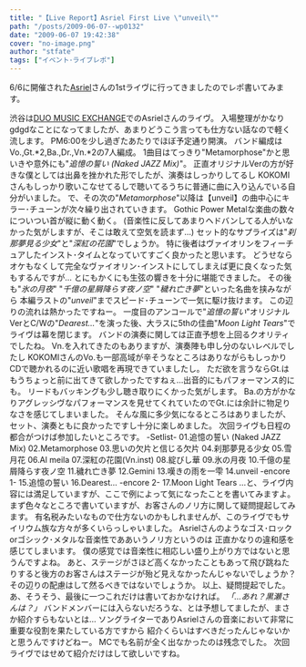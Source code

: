 ```yaml
---
title: "【Live Report】Asriel First Live \"unveil\""
path: "/posts/2009-06-07--wp0132"
date: "2009-06-07 19:42:38"
cover: "no-image.png"
author: "stfate"
tags: ["イベント･ライブレポ"]
---
```



6/6に開催された<a href="http://www.asriel.jp/m/" target="_blank">Asriel</a>さんの1stライヴに行ってきましたのでレポ書いてみます。
<br>

<!--more-->
渋谷は<a href="http://www.duomusicexchange.com/" target="_blank">DUO MUSIC EXCHANGE</a>でのAsrielさんのライヴ。
入場整理がかなりgdgdなことになってましたが、あまりどうこう言っても仕方ない話なので軽く流します。
PM6:00を少し過ぎたあたりでほぼ予定通り開演。
バンド編成はVo.,Gt.*2,Ba.,Dr.,Vn.*2の7人編成。
1曲目はてっきり"Metamorphose"かと思いきや意外にも"<em>追憶の誓い (Naked JAZZ Mix)</em>"。
正直オリジナルVerの方が好きな僕としては出鼻を挫かれた形でしたが、演奏はしっかりしてるし
KOKOMIさんもしっかり歌いこなせてるしで聴いてるうちに普通に曲に入り込んでいる自分がいました。
で、その次の"<em>Metamorphose</em>"以降は【unveil】の曲中心にキラー･チューンが次々繰り出されていきます。
Gothic Power Metalな楽曲の数々についつい首が縦に動く動く。
(音楽性に反してあまりヘドバンしてる人がいなかった気がしますが、そこは敢えて空気を読まず…)
セット的なサプライズは"<em>刹那夢見る少女</em>"と"<em>深紅の花園</em>"でしょうか。
特に後者はヴァイオリンをフィーチュアしたインスト･タイムとなっていてすごく良かったと思います。
どうせならオケもなくして完全なヴァイオリン･インストにしてしまえば更に良くなった気もするんですが…
とにもかくにも生弦の響きを十分に堪能できました。
その後も"<em>氷の月夜</em>" "<em>千億の星屑降らす夜ノ空</em>" "<em>穢れ亡き夢</em>"といった名曲を挟みながら
本編ラストの"<em>unveil</em>"までスピード･チューンで一気に駆け抜けます。
この辺りの流れは熱かったですねー。
一度目のアンコールで"<em>追憶の誓い</em>"オリジナルVerとC/Wの"<em>Dearest...</em>"を演った後、大ラスに5thの佳曲"<em>Moon Light Tears</em>"でライヴは幕を閉じます。
バンドの演奏に関しては正直予想を上回るクオリティでしたね。
Vn.を入れてきたのもありますが、演奏陣も申し分のないレベルでしたし
KOKOMIさんのVo.も一部高域が辛そうなところはありながらもしっかりCDで聴かれるのに近い歌唱を再現できていましたし。
ただ欲を言うならGt.はもうちょっと前に出てきて欲しかったですねぇ…出音的にもパフォーマンス的にも。
リードもバッキングも少し聴き取りにくかった気がします。
Ba.の方がかなりアグレッシヴなパフォーマンスを見せてくれていたのでGt.には余計に物足りなさを感じてしまいました。
そんな風に多少気になるところはありましたが、セット、演奏ともに良かったですし十分に楽しめました。
次回ライヴも日程の都合がつけば参加したいところです。
-Setlist-
01.追憶の誓い (Naked JAZZ Mix)
02.Metamorphose
03.思いの欠片と信じる欠片
04.刹那夢見る少女
05.雪月花
06.Al meila
07.深紅の花園(Vn.inst)
08.綻びし華
09.氷の月夜
10.千億の星屑降らす夜ノ空
11.穢れ亡き夢
12.Gemini
13.嘆きの雨を一雫
14.unveil
-encore 1-
15.追憶の誓い
16.Dearest...
-encore 2-
17.Moon Light Tears 
…と、ライヴ内容には満足していますが、ここで例によって気になったことを書いてみますよ。
まず色々なところで書いていますが、お客さんのノリ方に関して疑問提起してみます。
有名税みたいなもので仕方ないのかもしれませんが、このライヴでもサイリウム族な方々が多くいらっしゃいました。
Asrielさんのようなゴス･ロックorゴシック･メタルな音楽性でああいうノリ方というのは
正直かなりの違和感を感じてしまいます。
僕の感覚では音楽性に相応しい盛り上がり方ではないと思うんですよね。
あと、ステージがさほど高くなかったこともあって飛び跳ねたりすると後方のお客さんはステージが殆ど見えなかったんじゃないでしょうか？
その辺りの配慮はして然るべきではないでしょうか。
以上、疑問提起でした。
あ、そうそう、最後に一つこれだけは書いておかなければ。
<em>「…あれ？黒瀬さんは？」</em>
バンドメンバーには入らないだろうな、とは予想してましたが、まさか紹介すらもないとは…
ソングライターでありAsrielさんの音楽において非常に重要な役割を果たしている方ですから
紹介くらいはすべきだったんじゃないかと思うんですけどねー。
MCでも名前が全く出なかったのは残念でした。
次回ライヴではせめて紹介だけはして欲しいですね。
